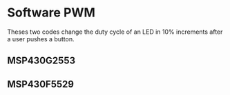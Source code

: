 # Software PWM
Theses two codes change the duty cycle of an LED in 10% increments after a user pushes a button. 

## MSP430G2553

## MSP430F5529
